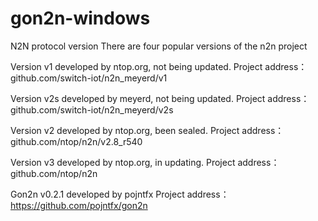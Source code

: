 # gon2n-windows


N2N protocol version
There are four popular versions of the n2n project

Version v1 developed by ntop.org, not being updated. Project address：github.com/switch-iot/n2n_meyerd/v1

Version v2s developed by meyerd, not being updated. Project address：github.com/switch-iot/n2n_meyerd/v2s

Version v2 developed by ntop.org, been sealed. Project address：github.com/ntop/n2n/v2.8_r540

Version v3 developed by ntop.org, in updating. Project address：github.com/ntop/n2n

Gon2n  v0.2.1 developed by pojntfx  Project address：https://github.com/pojntfx/gon2n

